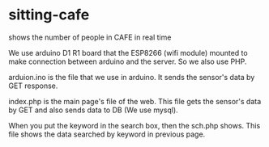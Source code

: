 # sitting-cafe
shows the number of people in CAFE in real time

We use arduino D1 R1 board that the ESP8266 (wifi module) mounted to make connection between arduino and the server. So we also use PHP.

arduion.ino is the file that we use in arduino. It sends the sensor's data by GET response.

index.php is the main page's file of the web. This file gets the sensor's data by GET and also sends data to DB (We use mysql).

When you put the keyword in the search box, then the sch.php shows. This file shows the data searched by keyword in previous page. 
